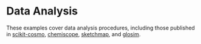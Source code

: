 # Data Analysis
These examples cover data analysis procedures, including those published in [scikit-cosmo](https://github.com/lab-cosmo/scikit-cosmo), [chemiscope](https://github.com/lab-cosmo/chemiscope), [sketchmap](https://github.com/lab-cosmo/sketchmap), and [glosim](https://github.com/lab-cosmo/glosim).
